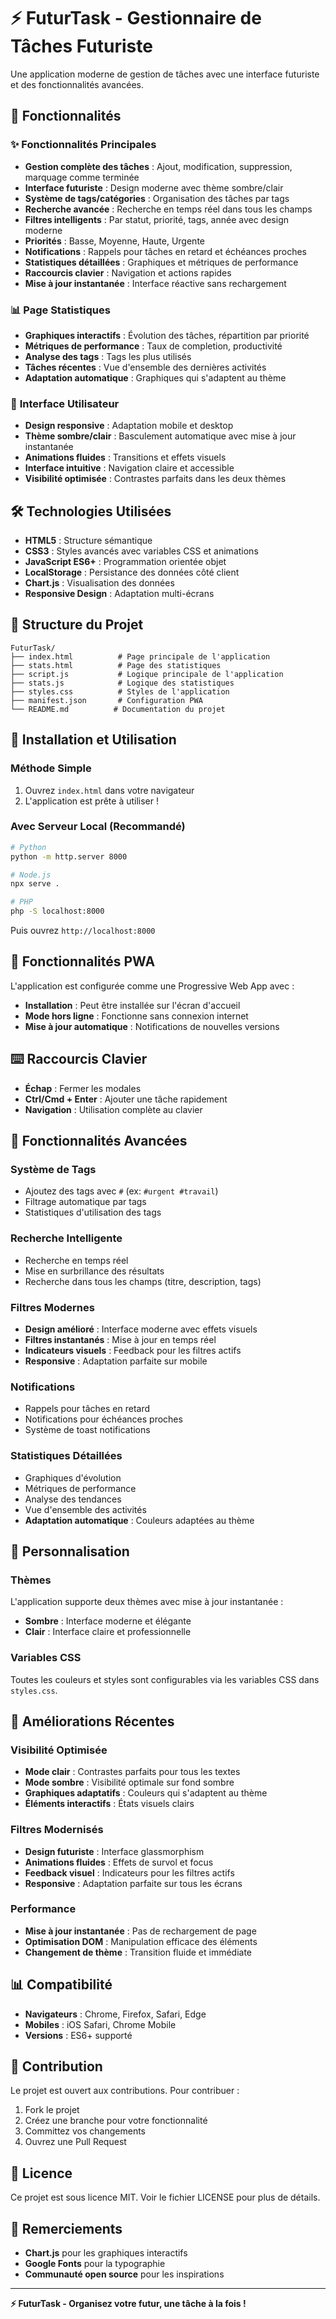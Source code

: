 # ⚡ FuturTask - Gestionnaire de Tâches Futuriste

Une application moderne de gestion de tâches avec une interface futuriste et des fonctionnalités avancées.

## 🚀 Fonctionnalités

### ✨ **Fonctionnalités Principales**

- **Gestion complète des tâches** : Ajout, modification, suppression, marquage comme terminée
- **Interface futuriste** : Design moderne avec thème sombre/clair
- **Système de tags/catégories** : Organisation des tâches par tags
- **Recherche avancée** : Recherche en temps réel dans tous les champs
- **Filtres intelligents** : Par statut, priorité, tags, année avec design moderne
- **Priorités** : Basse, Moyenne, Haute, Urgente
- **Notifications** : Rappels pour tâches en retard et échéances proches
- **Statistiques détaillées** : Graphiques et métriques de performance
- **Raccourcis clavier** : Navigation et actions rapides
- **Mise à jour instantanée** : Interface réactive sans rechargement

### 📊 **Page Statistiques**

- **Graphiques interactifs** : Évolution des tâches, répartition par priorité
- **Métriques de performance** : Taux de completion, productivité
- **Analyse des tags** : Tags les plus utilisés
- **Tâches récentes** : Vue d'ensemble des dernières activités
- **Adaptation automatique** : Graphiques qui s'adaptent au thème

### 🎨 **Interface Utilisateur**

- **Design responsive** : Adaptation mobile et desktop
- **Thème sombre/clair** : Basculement automatique avec mise à jour instantanée
- **Animations fluides** : Transitions et effets visuels
- **Interface intuitive** : Navigation claire et accessible
- **Visibilité optimisée** : Contrastes parfaits dans les deux thèmes

## 🛠️ Technologies Utilisées

- **HTML5** : Structure sémantique
- **CSS3** : Styles avancés avec variables CSS et animations
- **JavaScript ES6+** : Programmation orientée objet
- **LocalStorage** : Persistance des données côté client
- **Chart.js** : Visualisation des données
- **Responsive Design** : Adaptation multi-écrans

## 📁 Structure du Projet

```
FuturTask/
├── index.html          # Page principale de l'application
├── stats.html          # Page des statistiques
├── script.js           # Logique principale de l'application
├── stats.js            # Logique des statistiques
├── styles.css          # Styles de l'application
├── manifest.json       # Configuration PWA
└── README.md          # Documentation du projet
```

## 🚀 Installation et Utilisation

### **Méthode Simple**

1. Ouvrez `index.html` dans votre navigateur
2. L'application est prête à utiliser !

### **Avec Serveur Local (Recommandé)**

```bash
# Python
python -m http.server 8000

# Node.js
npx serve .

# PHP
php -S localhost:8000
```

Puis ouvrez `http://localhost:8000`

## 📱 Fonctionnalités PWA

L'application est configurée comme une Progressive Web App avec :

- **Installation** : Peut être installée sur l'écran d'accueil
- **Mode hors ligne** : Fonctionne sans connexion internet
- **Mise à jour automatique** : Notifications de nouvelles versions

## ⌨️ Raccourcis Clavier

- **Échap** : Fermer les modales
- **Ctrl/Cmd + Enter** : Ajouter une tâche rapidement
- **Navigation** : Utilisation complète au clavier

## 🎯 Fonctionnalités Avancées

### **Système de Tags**

- Ajoutez des tags avec `#` (ex: `#urgent #travail`)
- Filtrage automatique par tags
- Statistiques d'utilisation des tags

### **Recherche Intelligente**

- Recherche en temps réel
- Mise en surbrillance des résultats
- Recherche dans tous les champs (titre, description, tags)

### **Filtres Modernes**

- **Design amélioré** : Interface moderne avec effets visuels
- **Filtres instantanés** : Mise à jour en temps réel
- **Indicateurs visuels** : Feedback pour les filtres actifs
- **Responsive** : Adaptation parfaite sur mobile

### **Notifications**

- Rappels pour tâches en retard
- Notifications pour échéances proches
- Système de toast notifications

### **Statistiques Détaillées**

- Graphiques d'évolution
- Métriques de performance
- Analyse des tendances
- Vue d'ensemble des activités
- **Adaptation automatique** : Couleurs adaptées au thème

## 🔧 Personnalisation

### **Thèmes**

L'application supporte deux thèmes avec mise à jour instantanée :

- **Sombre** : Interface moderne et élégante
- **Clair** : Interface claire et professionnelle

### **Variables CSS**

Toutes les couleurs et styles sont configurables via les variables CSS dans `styles.css`.

## 🎨 Améliorations Récentes

### **Visibilité Optimisée**

- **Mode clair** : Contrastes parfaits pour tous les textes
- **Mode sombre** : Visibilité optimale sur fond sombre
- **Graphiques adaptatifs** : Couleurs qui s'adaptent au thème
- **Éléments interactifs** : États visuels clairs

### **Filtres Modernisés**

- **Design futuriste** : Interface glassmorphism
- **Animations fluides** : Effets de survol et focus
- **Feedback visuel** : Indicateurs pour les filtres actifs
- **Responsive** : Adaptation parfaite sur tous les écrans

### **Performance**

- **Mise à jour instantanée** : Pas de rechargement de page
- **Optimisation DOM** : Manipulation efficace des éléments
- **Changement de thème** : Transition fluide et immédiate

## 📊 Compatibilité

- **Navigateurs** : Chrome, Firefox, Safari, Edge
- **Mobiles** : iOS Safari, Chrome Mobile
- **Versions** : ES6+ supporté

## 🤝 Contribution

Le projet est ouvert aux contributions. Pour contribuer :

1. Fork le projet
2. Créez une branche pour votre fonctionnalité
3. Committez vos changements
4. Ouvrez une Pull Request

## 📄 Licence

Ce projet est sous licence MIT. Voir le fichier LICENSE pour plus de détails.

## 🙏 Remerciements

- **Chart.js** pour les graphiques interactifs
- **Google Fonts** pour la typographie
- **Communauté open source** pour les inspirations

---

**⚡ FuturTask - Organisez votre futur, une tâche à la fois !**
